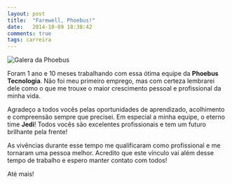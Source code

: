 ```yaml
---
layout: post
title:  "Farewell, Phoebus!"
date:   2014-10-09 18:38:42
comments: true
tags: carreira
---
```


![Galera da Phoebus](http://i.imgur.com/IDvAJLz.jpg)

Foram 1 ano e 10 meses trabalhando com essa ótima equipe da **Phoebus Tecnologia**. Não foi meu primeiro emprego, mas com certeza lembrarei dele como o que me trouxe o maior crescimento pessoal e profissional da minha vida. 

Agradeço a todos vocês pelas oportunidades de aprendizado, acolhimento e compreensão sempre que precisei. Em especial a minha equipe, o eterno time **Jedi**! Todos vocês são excelentes profissionais e tem um futuro brilhante pela frente!

As vivências durante esse tempo me qualificaram como profissional e me tornaram uma pessoa melhor. Acredito que este vínculo vai além desse tempo de trabalho e espero manter contato com todos!

Até mais!